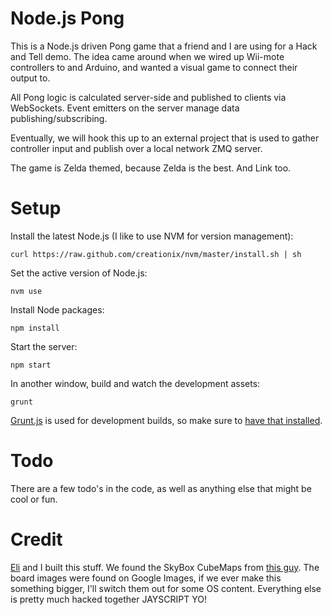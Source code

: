 Node.js Pong
============

This is a Node.js driven Pong game that a friend and I are using for a Hack
and Tell demo. The idea came around when we wired up Wii-mote controllers to
and Arduino, and wanted a visual game to connect their output to.

All Pong logic is calculated server-side and published to clients via
WebSockets. Event emitters on the server manage data publishing/subscribing.

Eventually, we will hook this up to an external project that is used to
gather controller input and publish over a local network ZMQ server.

The game is Zelda themed, because Zelda is the best. And Link too.

Setup
=====

Install the latest Node.js (I like to use NVM for version management):

    curl https://raw.github.com/creationix/nvm/master/install.sh | sh

Set the active version of Node.js:

    nvm use

Install Node packages:

    npm install

Start the server:

    npm start

In another window, build and watch the development assets:

    grunt

[Grunt.js](http://gruntjs.com/) is used for development builds, so make sure
to [have that installed](http://gruntjs.com/getting-started).


Todo
====

There are a few todo's in the code, as well as anything else that might be
cool or fun.

Credit
======

[Eli](https://twitter.com/EliFatsi) and I built this stuff. We found the SkyBox CubeMaps from [this guy](http://www.humus.name/index.php?page=Textures). The board images were found on Google Images, if we ever make this something bigger, I'll switch them out for some OS content. Everything else is pretty much hacked together JAYSCRIPT YO!

